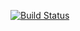 [![Build Status](https://travis-ci.org/github_username/BinarySearchTree.svg?branch=master)](https://travis-ci.org/KhTimur/BinarySearchTree)

